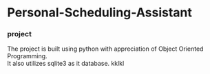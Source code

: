 # Personal-Scheduling-Assistant
### project 

The project is built using python with appreciation of Object Oriented Programming.<br />
It also utilizes sqlite3 as it database.
kklkl
